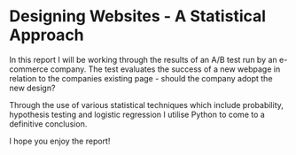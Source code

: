 # Designing Websites - A Statistical Approach
In this report I will be working through the results of an A/B test run by an e-commerce company. The test evaluates the success of a new webpage in relation to the companies existing page - should the company adopt the new design?

Through the use of various statistical techniques which include probability, hypothesis testing and logistic regression I utilise Python to come to a definitive conclusion.

I hope you enjoy the report!
